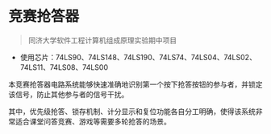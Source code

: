 # 竞赛抢答器

> 同济大学软件工程计算机组成原理实验期中项目

- 使用芯片：74LS90、74LS148、74LS190、74LS74、74LS04、74LS02、74LS11、74LS08、74LS00

本竞赛抢答器电路系统能够快速准确地识别第一个按下抢答按钮的参与者，并锁定该信号，防止其他参与者的信号干扰。

其中，优先级抢答、锁存机制、计分显示和复位功能各自分工明确，使得该系统非常适合课堂问答竞赛、游戏等需要多轮抢答的场景。

